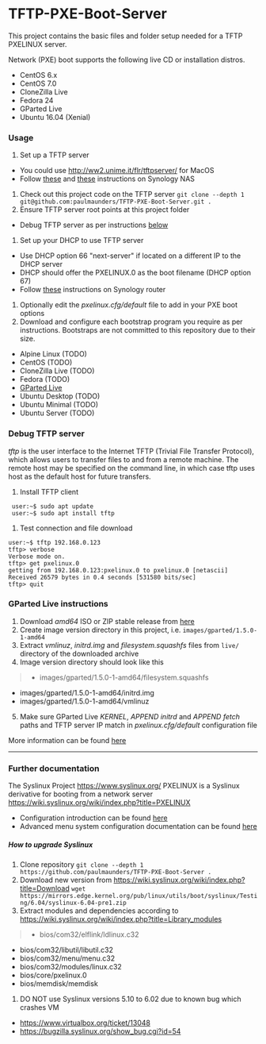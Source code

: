 # TFTP-PXE-Boot-Server

This project contains the basic files and folder setup needed for a TFTP PXELINUX server.

Network (PXE) boot supports the following live CD or installation distros.
* CentOS 6.x
* CentOS 7.0
* CloneZilla Live
* Fedora 24
* GParted Live
* Ubuntu 16.04 (Xenial)

### Usage
1. Set up a TFTP server
  * You could use http://ww2.unime.it/flr/tftpserver/ for MacOS
  * Follow [these](http://www.pyrosoft.co.uk/blog/2013/01/13/setting-up-a-pxe-boot-server-on-synology-dsm-4-2-beta/) and [these](https://kb.synology.com/en-us/DSM/tutorial/How_to_implement_PXE_with_Synology_NAS) instructions on Synology NAS
1. Check out this project code on the TFTP server
  `git clone --depth 1 git@github.com:paulmaunders/TFTP-PXE-Boot-Server.git .`
1. Ensure TFTP server root points at this project folder
  * Debug TFTP server as per instructions [below](#Debug_TFTP_server)
1. Set up your DHCP to use TFTP server
  * Use DHCP option 66 "next-server" if located on a different IP to the DHCP server
  * DHCP should offer the PXELINUX.0 as the boot filename (DHCP option 67)
  * Follow [these](https://community.synology.com/enu/forum/2/post/124897) instructions on Synology router
1. Optionally edit the _pxelinux.cfg/default_ file to add in your PXE boot options
1. Download and configure each bootstrap program you require as per instructions. Bootstraps are not committed to this repository due to their size.
  * Alpine Linux (TODO)
  * CentOS (TODO)
  * CloneZilla Live (TODO)
  * Fedora (TODO)
  * [GParted Live](#GParted_Live_instructions)
  * Ubuntu Desktop (TODO)
  * Ubuntu Minimal (TODO)
  * Ubuntu Server (TODO)

### Debug TFTP server
_tftp_ is the user interface to the Internet TFTP (Trivial File Transfer Protocol), which allows users to transfer files to and from a remote machine. The remote host may be specified on the command line, in which case tftp uses host as the default host for future transfers.
1. Install TFTP client
  ```
   user:~$ sudo apt update
   user:~$ sudo apt install tftp
  ```
1. Test connection and file download
  ```
  user:~$ tftp 192.168.0.123
  tftp> verbose
  Verbose mode on.
  tftp> get pxelinux.0
  getting from 192.168.0.123:pxelinux.0 to pxelinux.0 [netascii]
  Received 26579 bytes in 0.4 seconds [531580 bits/sec]
  tftp> quit
  ```

### GParted Live instructions
1. Download _amd64_ ISO or ZIP stable release from [here](https://sourceforge.net/projects/gparted/files/gparted-live-stable/)
2. Create image version directory in this project, i.e. `images/gparted/1.5.0-1-amd64`
3. Extract _vmlinuz_, _initrd.img_ and _filesystem.squashfs_ files from `live/` directory of the downloaded archive
4. Image version directory should look like this
  > * images/gparted/1.5.0-1-amd64/filesystem.squashfs
  * images/gparted/1.5.0-1-amd64/initrd.img
  * images/gparted/1.5.0-1-amd64/vmlinuz
5. Make sure GParted Live _KERNEL_, _APPEND initrd_ and _APPEND fetch_ paths and TFTP server IP match in _pxelinux.cfg/default_ configuration file

More information can be found [here](https://gparted.org/livepxe.php)

---
### Further documentation
The Syslinux Project https://www.syslinux.org/
PXELINUX is a Syslinux derivative for booting from a network server https://wiki.syslinux.org/wiki/index.php?title=PXELINUX

* Configuration introduction can be found [here](https://wiki.syslinux.org/wiki/index.php?title=Config)
* Advanced menu system configuration documentation can be found [here](https://wiki.syslinux.org/wiki/index.php?title=Menu)

##### How to upgrade Syslinux
1. Clone repository
  `git clone --depth 1 https://github.com/paulmaunders/TFTP-PXE-Boot-Server .`
1. Download new version from https://wiki.syslinux.org/wiki/index.php?title=Download
  `wget https://mirrors.edge.kernel.org/pub/linux/utils/boot/syslinux/Testing/6.04/syslinux-6.04-pre1.zip`
1. Extract modules and dependencies according to https://wiki.syslinux.org/wiki/index.php?title=Library_modules
  > * bios/com32/elflink/ldlinux.c32
  * bios/com32/libutil/libutil.c32
  * bios/com32/menu/menu.c32
  * bios/com32/modules/linux.c32
  * bios/core/pxelinux.0
  * bios/memdisk/memdisk
1. DO NOT use Syslinux versions 5.10 to 6.02 due to known bug which crashes VM
  * https://www.virtualbox.org/ticket/13048
  * https://bugzilla.syslinux.org/show_bug.cgi?id=54

